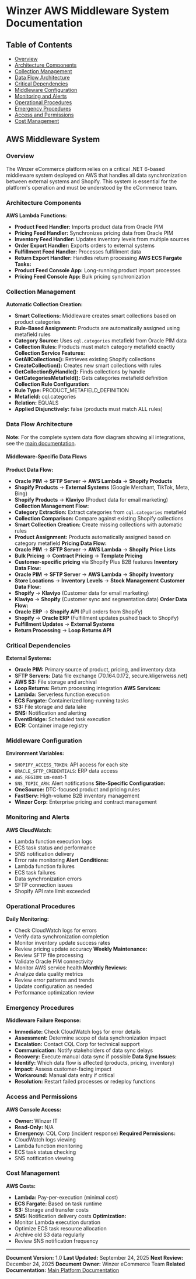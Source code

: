 # Winzer AWS Middleware System Documentation
## Table of Contents
- [Overview](#overview)
- [Architecture Components](#architecture-components)
- [Collection Management](#collection-management)
- [Data Flow Architecture](#data-flow-architecture)
- [Critical Dependencies](#critical-dependencies)
- [Middleware Configuration](#middleware-configuration)
- [Monitoring and Alerts](#monitoring-and-alerts)
- [Operational Procedures](#operational-procedures)
- [Emergency Procedures](#emergency-procedures)
- [Access and Permissions](#access-and-permissions)
- [Cost Management](#cost-management)
## AWS Middleware System
### Overview
The Winzer eCommerce platform relies on a critical .NET 6-based middleware system deployed on AWS that handles all data synchronization between external systems and Shopify. This system is essential for the platform's operation and must be understood by the eCommerce team.
### Architecture Components
**AWS Lambda Functions:**
- **Product Feed Handler:** Imports product data from Oracle PIM
- **Pricing Feed Handler:** Synchronizes pricing data from Oracle PIM
- **Inventory Feed Handler:** Updates inventory levels from multiple sources
- **Order Export Handler:** Exports orders to external systems
- **Fulfillment Feed Handler:** Processes fulfillment data
- **Return Export Handler:** Handles return processing
**AWS ECS Fargate Tasks:**
- **Product Feed Console App:** Long-running product import processes
- **Pricing Feed Console App:** Bulk pricing synchronization
### Collection Management
**Automatic Collection Creation:**
- **Smart Collections:** Middleware creates smart collections based on product categories
- **Rule-Based Assignment:** Products are automatically assigned using metafield rules
- **Category Source:** Uses `cql.categories` metafield from Oracle PIM data
- **Collection Rules:** Products must match category metafield exactly
**Collection Service Features:**
- **GetAllCollections():** Retrieves existing Shopify collections
- **CreateCollection():** Creates new smart collections with rules
- **GetCollectionByHandle():** Finds collections by handle
- **GetCategoriesMetafield():** Gets categories metafield definition
**Collection Rule Configuration:**
- **Rule Type:** PRODUCT_METAFIELD_DEFINITION
- **Metafield:** cql.categories
- **Relation:** EQUALS
- **Applied Disjunctively:** false (products must match ALL rules)
### Data Flow Architecture
**Note:** For the complete system data flow diagram showing all integrations, see the [main documentation](winzer-documentation.html#data-flow-and-integration).
#### Middleware-Specific Data Flows
**Product Data Flow:**
- **Oracle PIM** → **SFTP Server** → **AWS Lambda** → **Shopify Products**
- **Shopify Products** → **External Systems** (Google Merchant, TikTok, Meta, Bing)
- **Shopify Products** → **Klaviyo** (Product data for email marketing)
**Collection Management Flow:**
- **Category Extraction:** Extract categories from `cql.categories` metafield
- **Collection Comparison:** Compare against existing Shopify collections
- **Smart Collection Creation:** Create missing collections with automatic rules
- **Product Assignment:** Products automatically assigned based on category metafield
**Pricing Data Flow:**
- **Oracle PIM** → **SFTP Server** → **AWS Lambda** → **Shopify Price Lists**
- **Bulk Pricing** → **Contract Pricing** → **Template Pricing**
- **Customer-specific pricing** via Shopify Plus B2B features
**Inventory Data Flow:**
- **Oracle PIM** → **SFTP Server** → **AWS Lambda** → **Shopify Inventory**
- **Store Locations** → **Inventory Levels** → **Stock Management**
**Customer Data Flow:**
- **Shopify** → **Klaviyo** (Customer data for email marketing)
- **Klaviyo** → **Shopify** (Customer sync and segmentation data)
**Order Data Flow:**
- **Oracle ERP** → **Shopify API** (Pull orders from Shopify)
- **Shopify** → **Oracle ERP** (Fulfillment updates pushed back to Shopify)
- **Fulfillment Updates** → **External Systems**
- **Return Processing** → **Loop Returns API**
### Critical Dependencies
**External Systems:**
- **Oracle PIM:** Primary source of product, pricing, and inventory data
- **SFTP Servers:** Data file exchange (70.164.0.172, secure.kligerweiss.net)
- **AWS S3:** File storage and archival
- **Loop Returns:** Return processing integration
**AWS Services:**
- **Lambda:** Serverless function execution
- **ECS Fargate:** Containerized long-running tasks
- **S3:** File storage and data lake
- **SNS:** Notification and alerting
- **EventBridge:** Scheduled task execution
- **ECR:** Container image registry
### Middleware Configuration
**Environment Variables:**
- `SHOPIFY_ACCESS_TOKEN`: API access for each site
- `ORACLE_SFTP_CREDENTIALS`: ERP data access
- `AWS_REGION`: us-east-1
- `SNS_TOPIC_ARN`: Alert notifications
**Site-Specific Configuration:**
- **OneSource:** DTC-focused product and pricing rules
- **FastServ:** High-volume B2B inventory management
- **Winzer Corp:** Enterprise pricing and contract management
### Monitoring and Alerts
**AWS CloudWatch:**
- Lambda function execution logs
- ECS task status and performance
- SNS notification delivery
- Error rate monitoring
**Alert Conditions:**
- Lambda function failures
- ECS task failures
- Data synchronization errors
- SFTP connection issues
- Shopify API rate limit exceeded
### Operational Procedures
**Daily Monitoring:**
- Check CloudWatch logs for errors
- Verify data synchronization completion
- Monitor inventory update success rates
- Review pricing update accuracy
**Weekly Maintenance:**
- Review SFTP file processing
- Validate Oracle PIM connectivity
- Monitor AWS service health
**Monthly Reviews:**
- Analyze data quality metrics
- Review error patterns and trends
- Update configuration as needed
- Performance optimization review
### Emergency Procedures
**Middleware Failure Response:**
- **Immediate:** Check CloudWatch logs for error details
- **Assessment:** Determine scope of data synchronization impact
- **Escalation:** Contact CQL Corp for technical support
- **Communication:** Notify stakeholders of data sync delays
- **Recovery:** Execute manual data sync if possible
**Data Sync Issues:**
- **Identify:** Which data flow is affected (products, pricing, inventory)
- **Impact:** Assess customer-facing impact
- **Workaround:** Manual data entry if critical
- **Resolution:** Restart failed processes or redeploy functions
### Access and Permissions
**AWS Console Access:**
- **Owner:** Winzer IT
- **Read-Only:** N/A
- **Emergency:** CQL Corp (incident response)
**Required Permissions:**
- CloudWatch logs viewing
- Lambda function monitoring
- ECS task status checking
- SNS notification viewing
### Cost Management
**AWS Costs:**
- **Lambda:** Pay-per-execution (minimal cost)
- **ECS Fargate:** Based on task runtime
- **S3:** Storage and transfer costs
- **SNS:** Notification delivery costs
**Optimization:**
- Monitor Lambda execution duration
- Optimize ECS task resource allocation
- Archive old S3 data regularly
- Review SNS notification frequency
---
**Document Version:** 1.0
**Last Updated:** September 24, 2025
**Next Review:** December 24, 2025
**Document Owner:** Winzer eCommerce Team
**Related Documentation:** [Main Platform Documentation](winzer-documentation.html)